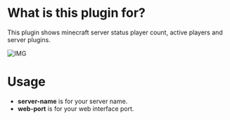 # What is this plugin for?

This plugin shows minecraft server status player count, active players and server plugins.



![IMG](https://i.imgur.com/dX3qwF1.png)



# Usage

* **server-name** is for your server name.
* **web-port** is for your web interface port.
